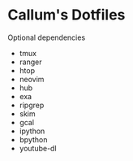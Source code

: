 Callum's Dotfiles
=================

Optional dependencies
- tmux
- ranger
- htop
- neovim
- hub
- exa
- ripgrep
- skim
- gcal
- ipython
- bpython
- youtube-dl

